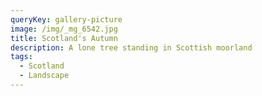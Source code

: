 ```yaml
---
queryKey: gallery-picture
image: /img/_mg_6542.jpg
title: Scotland's Autumn
description: A lone tree standing in Scottish moorland
tags:
  - Scotland
  - Landscape
---
```

